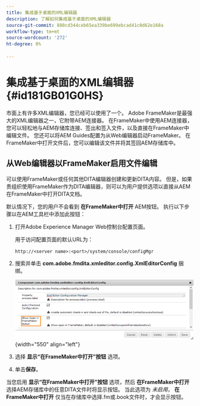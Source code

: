 ```yaml
---
title: 集成基于桌面的XML编辑器
description: 了解如何集成基于桌面的XML编辑器
source-git-commit: 880cd344ceb65ea339be699ebcad41c0d62e168a
workflow-type: tm+mt
source-wordcount: '272'
ht-degree: 0%

---
```


# 集成基于桌面的XML编辑器 {#id181GB01G0HS}

市面上有许多XML编辑器，您已经可以使用了一个。 Adobe FrameMaker是最强大的XML编辑器之一，它附带AEM连接器。 在FrameMaker中使用AEM连接器，您可以轻松地与AEM存储库连接、签出和签入文件，以及直接在FrameMaker中编辑文件。 您还可以将AEM Guides配置为从Web编辑器启动FrameMaker。 在FrameMaker中打开文件后，您可以编辑该文件并将其签回AEM存储库中。

## 从Web编辑器以FrameMaker启用文件编辑

可以使用FrameMaker或任何其他DITA编辑器创建和更新DITA内容。 但是，如果贵组织使用FrameMaker作为DITA编辑器，则可以为用户提供选项以直接从AEM在FrameMaker中打开DITA文档。

默认情况下，您的用户不会看到 **在FrameMaker中打开** AEM按钮。 执行以下步骤以在AEM工具栏中添加此按钮：

1. 打开Adobe Experience Manager Web控制台配置页面。

   用于访问配置页面的默认URL为：

   ```http
   http://<server name>:<port>/system/console/configMgr
   ```

1. 搜索并单击 **com.adobe.fmdita.xmleditor.config.XmlEditorConfig** 捆绑。

   ![](assets/open-in-fm-toolbar.png){width="550" align="left"}

1. 选择 **显示“在FrameMaker中打开”按钮** 选项。

1. 单击&#x200B;**保存**。


当您启用 **显示“在FrameMaker中打开”按钮** 选项，然后 **在FrameMaker中打开** 选择AEM存储库中的任意DITA文件时将显示按钮。 当此选项为 *未启用*， **在FrameMaker中打开** 仅当在存储库中选择.fm或.book文件时，才会显示按钮。
